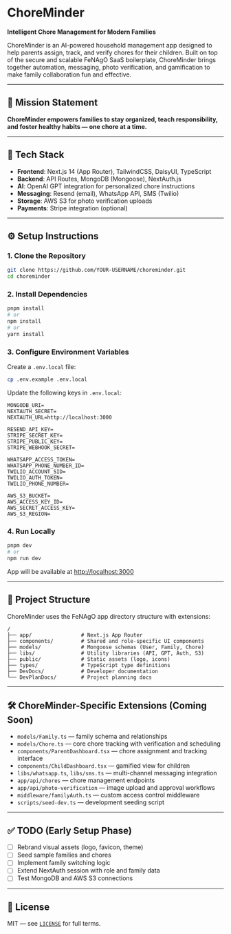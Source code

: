 # ChoreMinder

**Intelligent Chore Management for Modern Families**

ChoreMinder is an AI-powered household management app designed to help parents assign, track, and verify chores for their children. Built on top of the secure and scalable FeNAgO SaaS boilerplate, ChoreMinder brings together automation, messaging, photo verification, and gamification to make family collaboration fun and effective.

---

## 🧭 Mission Statement

**ChoreMinder empowers families to stay organized, teach responsibility, and foster healthy habits — one chore at a time.**

---

## 🚀 Tech Stack

- **Frontend**: Next.js 14 (App Router), TailwindCSS, DaisyUI, TypeScript
- **Backend**: API Routes, MongoDB (Mongoose), NextAuth.js
- **AI**: OpenAI GPT integration for personalized chore instructions
- **Messaging**: Resend (email), WhatsApp API, SMS (Twilio)
- **Storage**: AWS S3 for photo verification uploads
- **Payments**: Stripe integration (optional)

---

## ⚙️ Setup Instructions

### 1. Clone the Repository

```bash
git clone https://github.com/YOUR-USERNAME/choreminder.git
cd choreminder
```

### 2. Install Dependencies

```bash
pnpm install
# or
npm install
# or
yarn install
```

### 3. Configure Environment Variables

Create a `.env.local` file:

```bash
cp .env.example .env.local
```

Update the following keys in `.env.local`:

```env
MONGODB_URI=
NEXTAUTH_SECRET=
NEXTAUTH_URL=http://localhost:3000

RESEND_API_KEY=
STRIPE_SECRET_KEY=
STRIPE_PUBLIC_KEY=
STRIPE_WEBHOOK_SECRET=

WHATSAPP_ACCESS_TOKEN=
WHATSAPP_PHONE_NUMBER_ID=
TWILIO_ACCOUNT_SID=
TWILIO_AUTH_TOKEN=
TWILIO_PHONE_NUMBER=

AWS_S3_BUCKET=
AWS_ACCESS_KEY_ID=
AWS_SECRET_ACCESS_KEY=
AWS_S3_REGION=
```

### 4. Run Locally

```bash
pnpm dev
# or
npm run dev
```

App will be available at [http://localhost:3000](http://localhost:3000)

---

## 📌 Project Structure

ChoreMinder uses the FeNAgO app directory structure with extensions:

```
/
├── app/                # Next.js App Router
├── components/         # Shared and role-specific UI components
├── models/             # Mongoose schemas (User, Family, Chore)
├── libs/               # Utility libraries (API, GPT, Auth, S3)
├── public/             # Static assets (logo, icons)
├── types/              # TypeScript type definitions
├── DevDocs/            # Developer documentation
└── DevPlanDocs/        # Project planning docs
```

---

## 🛠️ ChoreMinder-Specific Extensions (Coming Soon)

- `models/Family.ts` — family schema and relationships
- `models/Chore.ts` — core chore tracking with verification and scheduling
- `components/ParentDashboard.tsx` — chore assignment and tracking interface
- `components/ChildDashboard.tsx` — gamified view for children
- `libs/whatsapp.ts`, `libs/sms.ts` — multi-channel messaging integration
- `app/api/chores` — chore management endpoints
- `app/api/photo-verification` — image upload and approval workflows
- `middleware/familyAuth.ts` — custom access control middleware
- `scripts/seed-dev.ts` — development seeding script

---

## ✅ TODO (Early Setup Phase)

- [ ] Rebrand visual assets (logo, favicon, theme)
- [ ] Seed sample families and chores
- [ ] Implement family switching logic
- [ ] Extend NextAuth session with role and family data
- [ ] Test MongoDB and AWS S3 connections

---

## 📄 License

MIT — see [`LICENSE`](./LICENSE) for full terms.
